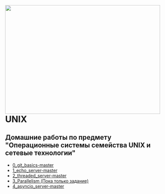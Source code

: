
<img src=https://kartinki-dlya-srisovki.ru/wp-content/uploads/2018/06/kartinki-dlya-srisovki-pikachu-3.jpg width="500" height="350" align="left"/>

# UNIX
## Домашние работы по предмету "Операционные системы семейства UNIX и сетевые технологии"

* [0_git_basics-master](https://github.com/Veroniqques/UNIX/tree/main/0_git_basics-master)
* [1_echo_server-master](https://github.com/Veroniqques/UNIX/tree/main/1_echo_server-master)
* [2_threaded_server-master](https://github.com/Veroniqques/UNIX/tree/main/2_threaded_server-master)
* [3_Parallelism (Пока только задание)](https://github.com/Veroniqques/UNIX/tree/main/3_Parallelism-master)
* [4_asyncio_server-master]()




